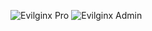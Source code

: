 




![Evilginx Pro](https://raw.githubusercontent.com/infect10n/google-phishlet/refs/heads/main/evilginx_mod.png)
![Evilginx Admin](https://raw.githubusercontent.com/infect10n/google-phishlet/refs/heads/main/evilginx_mod.png)
